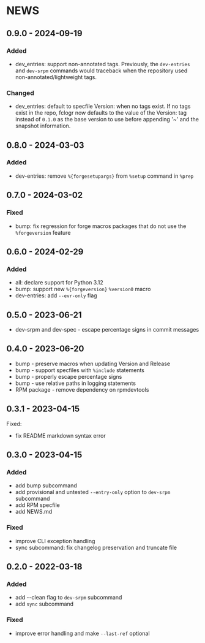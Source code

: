 NEWS
======

## 0.9.0 - 2024-09-19 <a id='0.9.0'></a>

### Added

- dev_entries: support non-annotated tags.
  Previously, the `dev-entries` and `dev-srpm` commands would traceback when
  the repository used non-annotated/lightweight tags.

### Changed

- dev_entries: default to specfile Version: when no tags exist.
  If no tags exist in the repo, fclogr now defaults to the value of the
  Version: tag instead of `0.1.0` as the base version to use before appending
  '~' and the snapshot information.

## 0.8.0 - 2024-03-03 <a id='0.8.0'></a>

### Added

- dev-entries: remove `%{forgesetupargs}` from `%setup` command in `%prep`

## 0.7.0 - 2024-03-02 <a id='0.7.0'></a>

### Fixed

- bump: fix regression for forge macros packages that do not use the
  `%forgeversion` feature

## 0.6.0 - 2024-02-29 <a id='0.6.0'></a>

### Added

- all: declare support for Python 3.12
- bump: support new `%{forgeversion}` `%version0` macro
- dev-entries: add `--evr-only` flag

## 0.5.0 - 2023-06-21 <a id='0.5.0'></a>

- dev-srpm and dev-spec - escape percentage signs in commit messages

## 0.4.0 - 2023-06-20 <a id='0.4.0'></a>

- bump - preserve macros when updating Version and Release
- bump - support specfiles with `%include` statements
- bump - properly escape percentage signs
- bump - use relative paths in logging statements
- RPM package - remove dependency on rpmdevtools

## 0.3.1 - 2023-04-15 <a id='0.3.1'></a>

Fixed:

- fix README markdown syntax error

## 0.3.0 - 2023-04-15 <a id='0.3.0'></a>

### Added

- add bump subcommand
- add provisional and untested `--entry-only` option to `dev-srpm` subcommand
- add RPM specfile
- add NEWS.md

### Fixed

- improve CLI exception handling
- sync subcommand: fix changelog preservation and truncate file

## 0.2.0 - 2022-03-18 <a id='0.2.0'></a>

### Added

- add --clean flag to `dev-srpm` subcommand
- add `sync` subcommand

### Fixed

- improve error handling and make `--last-ref` optional
